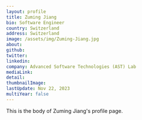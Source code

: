```yaml
---
layout: profile
title: Zuming Jiang
bio: Software Engineer
country: Switzerland
address: Switzerland
image: /assets/img/Zuming-Jiang.jpg
about: 
github:
twitter: 
linkedin:
company: Advanced Software Technologies (AST) Lab
mediaLink:
detail: 
thumbnailImage:
lastUpdate: Nov 22, 2023 
multiYear: false
---
```


This is the body of Zuming Jiang's profile page.
